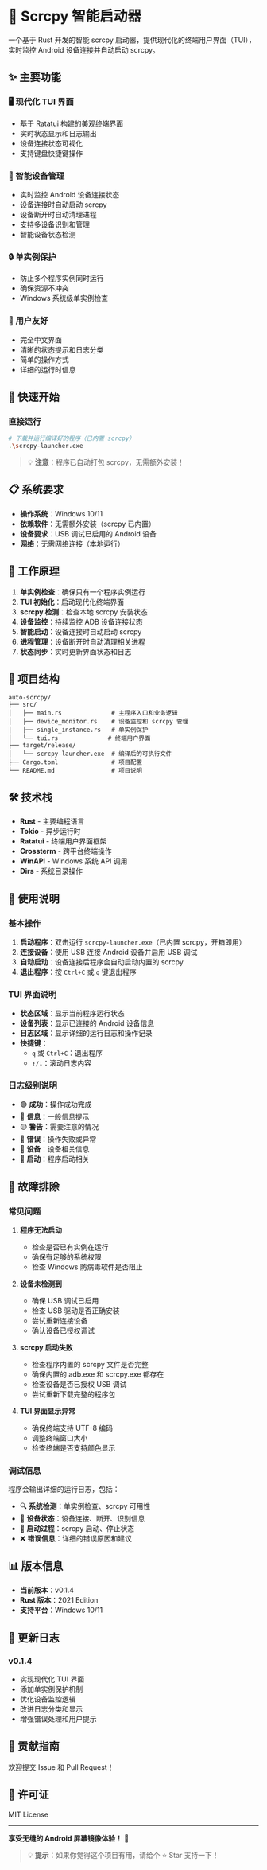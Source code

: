 # 🚀 Scrcpy 智能启动器

一个基于 Rust 开发的智能 scrcpy 启动器，提供现代化的终端用户界面（TUI），实时监控 Android 设备连接并自动启动 scrcpy。

## ✨ 主要功能

### 🖥️ 现代化 TUI 界面
- 基于 Ratatui 构建的美观终端界面
- 实时状态显示和日志输出
- 设备连接状态可视化
- 支持键盘快捷键操作

### 📱 智能设备管理
- 实时监控 Android 设备连接状态
- 设备连接时自动启动 scrcpy
- 设备断开时自动清理进程
- 支持多设备识别和管理
- 智能设备状态检测

### 🔒 单实例保护
- 防止多个程序实例同时运行
- 确保资源不冲突
- Windows 系统级单实例检查

### 🎯 用户友好
- 完全中文界面
- 清晰的状态提示和日志分类
- 简单的操作方式
- 详细的运行时信息

## 🚀 快速开始

### 直接运行
```bash
# 下载并运行编译好的程序（已内置 scrcpy）
.\scrcpy-launcher.exe
```

> 💡 **注意**：程序已自动打包 scrcpy，无需额外安装！


## 📋 系统要求

- **操作系统**：Windows 10/11
- **依赖软件**：无需额外安装（scrcpy 已内置）
- **设备要求**：USB 调试已启用的 Android 设备
- **网络**：无需网络连接（本地运行）

## 🔧 工作原理

1. **单实例检查**：确保只有一个程序实例运行
2. **TUI 初始化**：启动现代化终端界面
3. **scrcpy 检测**：检查本地 scrcpy 安装状态
4. **设备监控**：持续监控 ADB 设备连接状态
5. **智能启动**：设备连接时自动启动 scrcpy
6. **进程管理**：设备断开时自动清理相关进程
7. **状态同步**：实时更新界面状态和日志

## 📁 项目结构

```
auto-scrcpy/
├── src/
│   ├── main.rs              # 主程序入口和业务逻辑
│   ├── device_monitor.rs    # 设备监控和 scrcpy 管理
│   ├── single_instance.rs   # 单实例保护
│   └── tui.rs              # 终端用户界面
├── target/release/
│   └── scrcpy-launcher.exe  # 编译后的可执行文件
├── Cargo.toml               # 项目配置
└── README.md                # 项目说明
```

## 🛠️ 技术栈

- **Rust** - 主要编程语言
- **Tokio** - 异步运行时
- **Ratatui** - 终端用户界面框架
- **Crossterm** - 跨平台终端操作
- **WinAPI** - Windows 系统 API 调用
- **Dirs** - 系统目录操作

## 📝 使用说明

### 基本操作
1. **启动程序**：双击运行 `scrcpy-launcher.exe`（已内置 scrcpy，开箱即用）
2. **连接设备**：使用 USB 连接 Android 设备并启用 USB 调试
3. **自动启动**：设备连接后程序会自动启动内置的 scrcpy
4. **退出程序**：按 `Ctrl+C` 或 `q` 键退出程序

### TUI 界面说明
- **状态区域**：显示当前程序运行状态
- **设备列表**：显示已连接的 Android 设备信息
- **日志区域**：显示详细的运行日志和操作记录
- **快捷键**：
  - `q` 或 `Ctrl+C`：退出程序
  - `↑/↓`：滚动日志内容

### 日志级别说明
- 🟢 **成功**：操作成功完成
- 🔵 **信息**：一般信息提示
- 🟡 **警告**：需要注意的情况
- 🔴 **错误**：操作失败或异常
- 📱 **设备**：设备相关信息
- 🚀 **启动**：程序启动相关

## 🐛 故障排除

### 常见问题

1. **程序无法启动**
   - 检查是否已有实例在运行
   - 确保有足够的系统权限
   - 检查 Windows 防病毒软件是否阻止

2. **设备未检测到**
   - 确保 USB 调试已启用
   - 检查 USB 驱动是否正确安装
   - 尝试重新连接设备
   - 确认设备已授权调试

3. **scrcpy 启动失败**
   - 检查程序内置的 scrcpy 文件是否完整
   - 确保内置的 adb.exe 和 scrcpy.exe 都存在
   - 检查设备是否已授权 USB 调试
   - 尝试重新下载完整的程序包

4. **TUI 界面显示异常**
   - 确保终端支持 UTF-8 编码
   - 调整终端窗口大小
   - 检查终端是否支持颜色显示

### 调试信息

程序会输出详细的运行日志，包括：
- 🔍 **系统检测**：单实例检查、scrcpy 可用性
- 📱 **设备状态**：设备连接、断开、识别信息
- 🚀 **启动过程**：scrcpy 启动、停止状态
- ❌ **错误信息**：详细的错误原因和建议


## 📊 版本信息

- **当前版本**：v0.1.4
- **Rust 版本**：2021 Edition
- **支持平台**：Windows 10/11

## 🔄 更新日志

### v0.1.4
- 实现现代化 TUI 界面
- 添加单实例保护机制
- 优化设备监控逻辑
- 改进日志分类和显示
- 增强错误处理和用户提示

## 🤝 贡献指南

欢迎提交 Issue 和 Pull Request！


## 📄 许可证

MIT License

---

**享受无缝的 Android 屏幕镜像体验！** 🎉

> 💡 **提示**：如果你觉得这个项目有用，请给个 ⭐ Star 支持一下！